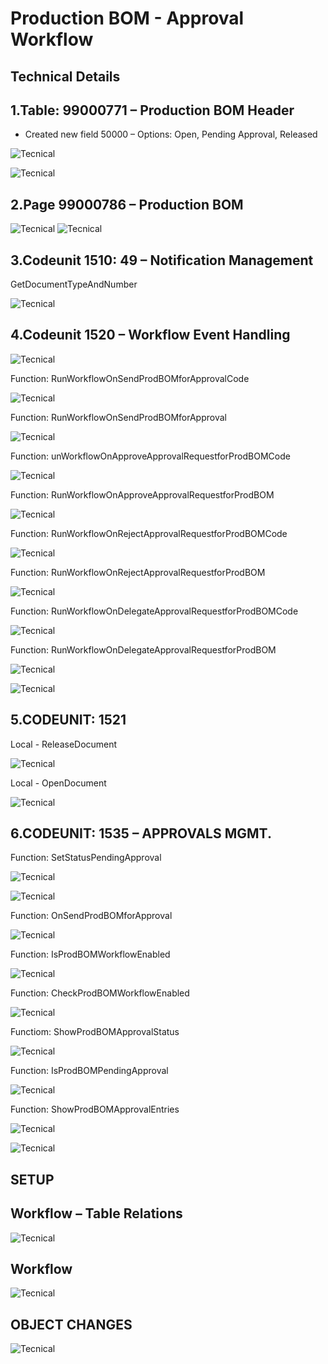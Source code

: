 Production BOM - Approval Workflow
===================================

Technical Details
-----------------

1.Table: 99000771 – Production BOM Header
------------------------------------------
-	Created new field 50000 – Options: Open, Pending Approval, Released

![Tecnical](https://github.com/marcusambra/Images/blob/master/Workflow/BOMWorkflow/1-Image.png)

![Tecnical](https://github.com/marcusambra/Images/blob/master/Workflow/BOMWorkflow/2-Image.png)

2.Page 99000786 – Production BOM
---------------------------------

![Tecnical](https://github.com/marcusambra/Images/blob/master/Workflow/BOMWorkflow/3-Image.png)
![Tecnical](https://github.com/marcusambra/Images/blob/master/Workflow/BOMWorkflow/4-Image.png)

3.Codeunit 1510: 49 – Notification Management
----------------------------------------------
GetDocumentTypeAndNumber

![Tecnical](https://github.com/marcusambra/Images/blob/master/Workflow/BOMWorkflow/5-Image.png)

4.Codeunit 1520 – Workflow Event Handling
------------------------------------------

![Tecnical](https://github.com/marcusambra/Images/blob/master/Workflow/BOMWorkflow/6-Image.png)

Function: RunWorkflowOnSendProdBOMforApprovalCode

![Tecnical](https://github.com/marcusambra/Images/blob/master/Workflow/BOMWorkflow/7-Image.png)

Function: RunWorkflowOnSendProdBOMforApproval

![Tecnical](https://github.com/marcusambra/Images/blob/master/Workflow/BOMWorkflow/8-Image.png)

Function: unWorkflowOnApproveApprovalRequestforProdBOMCode

![Tecnical](https://github.com/marcusambra/Images/blob/master/Workflow/BOMWorkflow/9-Image.png)

Function: RunWorkflowOnApproveApprovalRequestforProdBOM

![Tecnical](https://github.com/marcusambra/Images/blob/master/Workflow/BOMWorkflow/10-Image.png)

Function: RunWorkflowOnRejectApprovalRequestforProdBOMCode

![Tecnical](https://github.com/marcusambra/Images/blob/master/Workflow/BOMWorkflow/11-Image.png)

Function: RunWorkflowOnRejectApprovalRequestforProdBOM

![Tecnical](https://github.com/marcusambra/Images/blob/master/Workflow/BOMWorkflow/12-Image.png)

Function: RunWorkflowOnDelegateApprovalRequestforProdBOMCode

![Tecnical](https://github.com/marcusambra/Images/blob/master/Workflow/BOMWorkflow/13-Image.png)

Function: RunWorkflowOnDelegateApprovalRequestforProdBOM

![Tecnical](https://github.com/marcusambra/Images/blob/master/Workflow/BOMWorkflow/14-Image.png)

![Tecnical](https://github.com/marcusambra/Images/blob/master/Workflow/BOMWorkflow/15-Image.png)

5.CODEUNIT: 1521
-------------------
Local - ReleaseDocument

![Tecnical](https://github.com/marcusambra/Images/blob/master/Workflow/BOMWorkflow/16-Image.png)

Local - OpenDocument

![Tecnical](https://github.com/marcusambra/Images/blob/master/Workflow/BOMWorkflow/17-Image.png)

6.CODEUNIT: 1535 – APPROVALS MGMT.
-----------------------------------
Function: SetStatusPendingApproval

![Tecnical](https://github.com/marcusambra/Images/blob/master/Workflow/BOMWorkflow/18-Image.png)

![Tecnical](https://github.com/marcusambra/Images/blob/master/Workflow/BOMWorkflow/19-Image.png)

Function: OnSendProdBOMforApproval

![Tecnical](https://github.com/marcusambra/Images/blob/master/Workflow/BOMWorkflow/20-Image.png)

Function: IsProdBOMWorkflowEnabled

![Tecnical](https://github.com/marcusambra/Images/blob/master/Workflow/BOMWorkflow/21-Image.png)

Function: CheckProdBOMWorkflowEnabled

![Tecnical](https://github.com/marcusambra/Images/blob/master/Workflow/BOMWorkflow/22-Image.png)

Functiom: ShowProdBOMApprovalStatus

![Tecnical](https://github.com/marcusambra/Images/blob/master/Workflow/BOMWorkflow/23-Image.png)

Function: IsProdBOMPendingApproval

![Tecnical](https://github.com/marcusambra/Images/blob/master/Workflow/BOMWorkflow/24-Image.png)

Function: ShowProdBOMApprovalEntries

![Tecnical](https://github.com/marcusambra/Images/blob/master/Workflow/BOMWorkflow/25-Image.png)

![Tecnical](https://github.com/marcusambra/Images/blob/master/Workflow/BOMWorkflow/26-Image.png)

SETUP
------

Workflow – Table Relations
---------------------------

![Tecnical](https://github.com/marcusambra/Images/blob/master/Workflow/BOMWorkflow/27-Image.png)

Workflow
--------

![Tecnical](https://github.com/marcusambra/Images/blob/master/Workflow/BOMWorkflow/28-Image.png)


OBJECT CHANGES
---------------

![Tecnical](https://github.com/marcusambra/Images/blob/master/Workflow/BOMWorkflow/29-Image.png)



